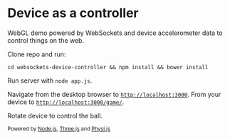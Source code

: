 Device as a controller
============================

WebGL demo powered by WebSockets and device accelerometer data to control things on the web.

Clone repo and run:
```
cd websockets-device-controller && npm install && bower install
```

Run server with `node app.js`.

Navigate from the desktop browser to [`http://localhost:3000`](http://localhost:3000). From your device to [`http://localhost:3000/game/`](http://localhost:3000/game/).

Rotate device to control the ball.

<small>Powered by <a href="http://nodejs.org/">Node.js</a>, <a href="https://github.com/mrdoob/three.js/">Three.js</a> and <a href="https://github.com/chandlerprall/Physijs">Physi.js</a></small>
